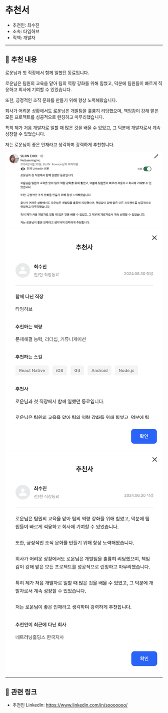 # 추천서

- 추천인: 최수진
- 소속: 타임허브
- 직책: 개발자

---

## 💬 추천 내용

로운님과 첫 직장에서 함께 일했던 동료입니다.

로운님은 팀원의 교육을 맡아 팀의 역량 강화를 위해 힘썼고, 덕분에 팀원들이 빠르게 적응하고 회사에 기여할 수 있었습니다.

또한, 긍정적인 조직 문화를 만들기 위해 항상 노력해왔습니다.

회사가 어려운 상황에서도 로운님은 개발팀을 훌륭히 리딩했으며, 책임감이 강해 맡은 모든 프로젝트를 성공적으로 런칭하고 마무리했습니다.

특히 제가 처음 개발자로 일할 때 많은 것을 배울 수 있었고, 그 덕분에 개발자로서 계속 성장할 수 있었습니다.

저는 로운님이 좋은 인재라고 생각하며 강력하게 추천합니다.

![](/assets/linkedin/linkedin-timehub-sujin-developer.png)
![](/assets/wanted/wanted-timehub-sujin-developer-01.png)
![](/assets/wanted/wanted-timehub-sujin-developer-02.png)

---

## 🔗 관련 링크

- 추천인 LinkedIn: https://www.linkedin.com/in/sooooooo/
